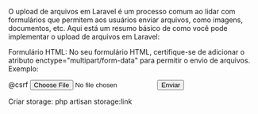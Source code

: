 O upload de arquivos em Laravel é um processo comum ao lidar com formulários que permitem aos usuários enviar arquivos, como imagens, documentos, etc. Aqui está um resumo básico de como você pode implementar o upload de arquivos em Laravel:

Formulário HTML:
No seu formulário HTML, certifique-se de adicionar o atributo enctype="multipart/form-data" para permitir o envio de arquivos. Exemplo:

<html>
<form action="/upload" method="post" enctype="multipart/form-data">
    @csrf
    <input type="file" name="arquivo">
    <button type="submit">Enviar</button>
</form>
</html>
Criar storage: php artisan storage:link

